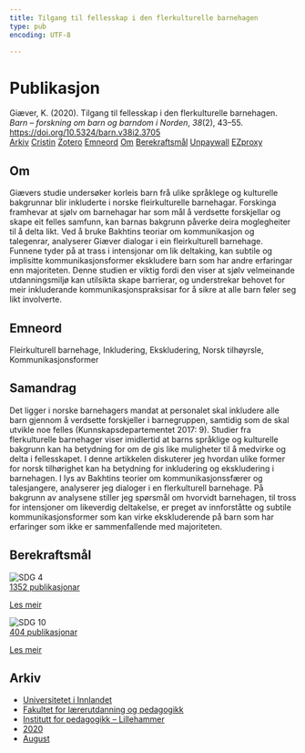 ```yaml
---
title: Tilgang til fellesskap i den flerkulturelle barnehagen
type: pub
encoding: UTF-8

---
```

<h1>Publikasjon</h1>
<article id="csl-bib-container-K3P9TGLJ" class="csl-bib-container">
  <div class="csl-bib-body"> <div class="csl-entry">Giæver, K. (2020). Tilgang til fellesskap i den flerkulturelle barnehagen. <i>Barn – forskning om barn og barndom i Norden</i>, <i>38</i>(2), 43–55. <a href="https://doi.org/10.5324/barn.v38i2.3705">https://doi.org/10.5324/barn.v38i2.3705</a></div> </div>
  <div class="csl-bib-buttons">
    <a href="#taxonomy-article-K3P9TGLJ" alt="archive" class="csl-bib-button">Arkiv</a>
    <a href="https://app.cristin.no/results/show.jsf?id=1822274" alt="Cristin" class="csl-bib-button">Cristin</a>
    <a href="http://zotero.org/groups/5881554/items/K3P9TGLJ" alt="Zotero" class="csl-bib-button">Zotero</a>
    <a href="#keywords-article-K3P9TGLJ" alt="keywords" class="csl-bib-button">Emneord</a>
    <a href="#about-article-K3P9TGLJ" alt="about_pub" class="csl-bib-button">Om</a>
    <a href="#sdg-article-K3P9TGLJ" alt="sdg" class="csl-bib-button">Berekraftsmål</a>
    <a href="https://www.ntnu.no/ojs/index.php/BARN/article/download/3705/3474" alt="Unpaywall" class="csl-bib-button">Unpaywall</a>
    <a href="https://www.ntnu.no/ojs/index.php/BARN/article/download/3705/3474" alt="EZproxy" class="csl-bib-button">EZproxy</a>
  </div>
  <div id="csl-bib-meta-container-K3P9TGLJ"></div>
</article>
<div id="csl-bib-meta-K3P9TGLJ" class="csl-bib-meta">
  <article id="about-article-K3P9TGLJ" class="about_pub-article">
    <h1>Om</h1>
    Giævers studie undersøker korleis barn frå ulike språklege og kulturelle bakgrunnar blir inkluderte i norske fleirkulturelle barnehagar. Forskinga framhevar at sjølv om barnehagar har som mål å verdsette forskjellar og skape eit felles samfunn, kan barnas bakgrunn påverke deira moglegheiter til å delta likt. Ved å bruke Bakhtins teoriar om kommunikasjon og talegenrar, analyserer Giæver dialogar i ein fleirkulturell barnehage. Funnene tyder på at trass i intensjonar om lik deltaking, kan subtile og implisitte kommunikasjonsformer ekskludere barn som har andre erfaringar enn majoriteten. Denne studien er viktig fordi den viser at sjølv velmeinande utdanningsmiljø kan utilsikta skape barrierar, og understrekar behovet for meir inkluderande kommunikasjonspraksisar for å sikre at alle barn føler seg likt involverte.
  </article>
  <article id="keywords-article-K3P9TGLJ" class="keywords-article">
    <h1>Emneord</h1>
    Fleirkulturell barnehage, Inkludering, Ekskludering, Norsk tilhøyrsle, Kommunikasjonsformer
  </article>
  <article id="abstract-article-K3P9TGLJ" class="abstract-article">
    <h1>Samandrag</h1>
    Det ligger i norske barnehagers mandat at personalet skal inkludere alle barn gjennom å verdsette forskjeller i barnegruppen, samtidig som de skal utvikle noe felles (Kunnskapsdepartementet 2017: 9). Studier fra flerkulturelle barnehager viser imidlertid at barns språklige og kulturelle bakgrunn kan ha betydning for om de gis like muligheter til å medvirke og delta i fellesskapet. I denne artikkelen diskuterer jeg hvordan ulike former for norsk tilhørighet kan ha betydning for inkludering og ekskludering i barnehagen. I lys av Bakhtins teorier om kommunikasjonssfærer og talesjangere, analyserer jeg dialoger i en flerkulturell barnehage. På bakgrunn av analysene stiller jeg spørsmål om hvorvidt barnehagen, til tross for intensjoner om likeverdig deltakelse, er preget av innforståtte og subtile kommunikasjonsformer som kan virke ekskluderende på barn som har erfaringer som ikke er sammenfallende med majoriteten.
  </article>
  <article id="sdg-article-K3P9TGLJ" class="sdg-article">
    <h1>Berekraftsmål</h1>
    <div class="sdg-container"><div id="sdg4" class="sdg">
        <img src="{{< params subfolder >}}images/sdg/sdg04_nn.png" class="image" alt="SDG 4">
        <div class="sdg-overlay">
          <a href="{{< params subfolder >}}nn/archive/?sdg=4#archive" class="sdg-publication-count"><span>1352</span> publikasjonar</a>
          <p><a href="https://fn.no/om-fn/fns-baerekraftsmaal/god-utdanning?lang=nno-NO" class="sdg-read-more">Les meir</a></p>
        </div>
      </div> <div id="sdg10" class="sdg">
        <img src="{{< params subfolder >}}images/sdg/sdg10_nn.png" class="image" alt="SDG 10">
        <div class="sdg-overlay">
          <a href="{{< params subfolder >}}nn/archive/?sdg=10#archive" class="sdg-publication-count"><span>404</span> publikasjonar</a>
          <p><a href="https://fn.no/om-fn/fns-baerekraftsmaal/mindre-ulikhet?lang=nno-NO" class="sdg-read-more">Les meir</a></p>
        </div>
      </div></div>
  </article>
  <article id="taxonomy-article-K3P9TGLJ" class="taxonomy-article">
    <h1>Arkiv</h1>
    <ul>
      <li><a href="{{< params subfolder >}}nn/archive/?key=3DCRN523">Universitetet i Innlandet</a></li>
      <li><a href="{{< params subfolder >}}nn/archive/?key=WYNZA47F">Fakultet for lærerutdanning og pedagogikk</a></li>
      <li><a href="{{< params subfolder >}}nn/archive/?key=L8MA547R">Institutt for pedagogikk – Lillehammer</a></li>
      <li><a href="{{< params subfolder >}}nn/archive/?key=Z2K3X9AT">2020</a></li>
      <li><a href="{{< params subfolder >}}nn/archive/?key=YBASZEBT">August</a></li>
    </ul>
  </article>
</div>
